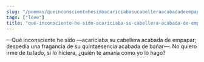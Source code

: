 ```yaml
---
slug: "/poemas/queinconscientehesidoacariciabasucabelleraacabadadeempapar"
tags: ["love"]
title: "qué-inconsciente-he-sido-acariciaba-su-cabellera-acabada-de-empapar"
---
```

—Qué inconsciente he sido —acariciaba su cabellera acabada de empapar; despedía una fragancia de su quintaesencia acabada de bañar—. No quiero irme de tu lado, si lo hiciera, ¿quién te amaría como yo lo hago?